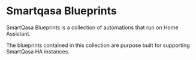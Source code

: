 # Smartqasa Blueprints

SmartQasa Blueprints is a collection of automations that run on Home Assistant.

The blueprints contained in this collection are purpose built for supporting SmartQasa HA instances.
